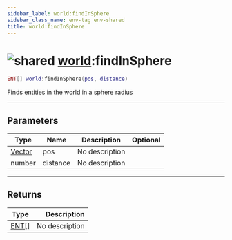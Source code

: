 ```yaml
---
sidebar_label: world:findInSphere
sidebar_class_name: env-tag env-shared
title: world:findInSphere
---
```


# <img src='/img/wiki/shared.png' alt='shared' classname='env-tag' /> [world](../world/README.md):findInSphere

```lua
ENT[] world:findInSphere(pos, distance)
```

Finds entities in the world in a sphere radius<br/>

-----------------
## Parameters

| Type   | Name | Description | Optional |
| ------ | ---- | ----------- | -------: |
| [Vector](../vector/README.md) | pos | No description |   |
| number | distance | No description |   |

-----------------
## Returns

| Type   | Description |
| ------ | ----------: |
| [ENT[]](../ent[]/README.md) | No description |
